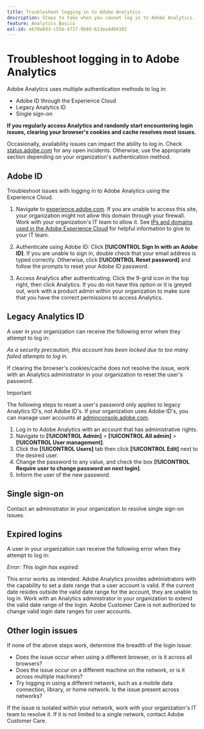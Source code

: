 ```yaml
---
title: Troubleshoot logging in to Adobe Analytics
description: Steps to take when you cannot log in to Adobe Analytics.
feature: Analytics Basics
exl-id: e670a043-c55b-4717-9b60-613ea4d04382
---
```

# Troubleshoot logging in to Adobe Analytics

Adobe Analytics uses multiple authentication methods to log in:

* Adobe ID through the Experience Cloud
* Legacy Analytics ID
* Single sign-on

**If you regularly access Analytics and randomly start encountering login issues, clearing your browser's cookies and cache resolves most issues.**

Occasionally, availability issues can impact the ability to log in. Check [status.adobe.com](https://status.adobe.com) for any open incidents. Otherwise, use the appropriate section depending on your organization's authentication method.

## Adobe ID

Troubleshoot issues with logging in to Adobe Analytics using the Experience Cloud.

1. Navigate to [experience.adobe.com](https://experience.adobe.com). If you are unable to access this site, your organization might not allow this domain through your firewall. Work with your organization's IT team to allow it. See [IPs and domains used in the Adobe Experience Cloud](https://helpx.adobe.com/analytics/kb/adobe-ip-addresses.html) for helpful information to give to your IT team.

2. Authenticate using Adobe ID: Click **[!UICONTROL Sign In with an Adobe ID]**. If you are unable to sign in, double check that your email address is typed correctly. Otherwise, click **[!UICONTROL Reset password]** and follow the prompts to reset your Adobe ID password.

3. Access Analytics after authenticating: Click the 9-grid icon in the top right, then click Analytics. If you do not have this option or it is greyed out, work with a product admin within your organization to make sure that you have the correct permissions to access Analytics.

## Legacy Analytics ID

A user in your organization can receive the following error when they attempt to log in:

*As a security precaution, this account has been locked due to too many failed attempts to log in.*

If clearing the browser's cookies/cache does not resolve the issue, work with an Analytics administrator in your organization to reset the user's password.

>[!IMPORTANT]
>
>The following steps to reset a user's password only applies to legacy Analytics ID's, not Adobe ID's. If your organization uses Adobe ID's, you can manage user accounts at [adminconsole.adobe.com](https://adminconsole.adobe.com).

1. Log in to Adobe Analytics with an account that has administrative rights.
2. Navigate to **[!UICONTROL Admin]** > **[!UICONTROL All admin]** > **[!UICONTROL User management]**.
3. Click the **[!UICONTROL Users]** tab then click **[!UICONTROL Edit]** next to the desired user.
4. Change the password to any value, and check the box **[!UICONTROL Require user to change password on next login]**.
5. Inform the user of the new password.

## Single sign-on

Contact an administrator in your organization to resolve single sign-on issues.

## Expired logins

A user in your organization can receive the following error when they attempt to log in:

*Error: This login has expired.*

This error works as intended. Adobe Analytics provides administrators with the capability to set a date range that a user account is valid. If the current date resides outside the valid date range for the account, they are unable to log in. Work with an Analytics administrator in your organization to extend the valid date range of the login. Adobe Customer Care is not authorized to change valid login date ranges for user accounts.

## Other login issues

If none of the above steps work, determine the breadth of the login issue:

* Does the issue occur when using a different browser, or is it across all browsers?
* Does the issue occur on a different machine on the network, or is it across multiple machines?
* Try logging in using a different network, such as a mobile data connection, library, or home network. Is the issue present across networks?

If the issue is isolated within your network, work with your organization's IT team to resolve it. If it is not limited to a single network, contact Adobe Customer Care.
